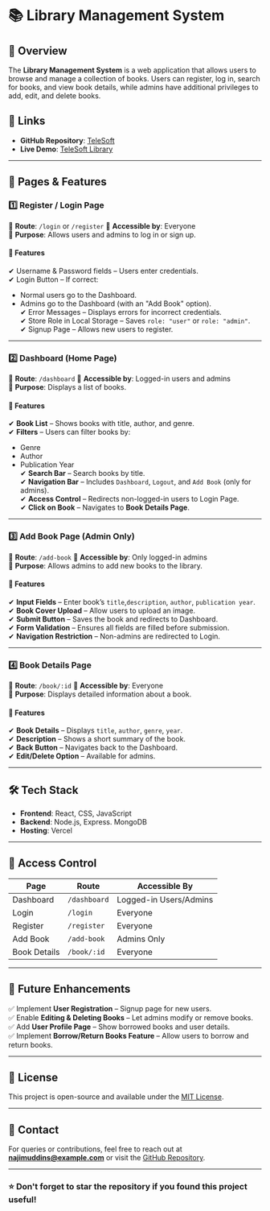 # 📚 Library Management System

## 🚀 Overview

The **Library Management System** is a web application that allows users to browse and manage a collection of books. Users can register, log in, search for books, and view book details, while admins have additional privileges to add, edit, and delete books.

## 🔗 Links

- **GitHub Repository**: [TeleSoft](https://github.com/NajimuddinS/TeleSoft)
- **Live Demo**: [TeleSoft Library](https://tele-soft.vercel.app/)

---

## 📌 Pages & Features

### 1️⃣ **Register / Login Page**

📍 **Route**: `/login` or `/register`
👥 **Accessible by**: Everyone\
📌 **Purpose**: Allows users and admins to log in or sign up.

#### 🔹 Features

✔ Username & Password fields – Users enter credentials.\
✔ Login Button – If correct:

- Normal users go to the Dashboard.
- Admins go to the Dashboard (with an "Add Book" option).\
  ✔ Error Messages – Displays errors for incorrect credentials.\
  ✔ Store Role in Local Storage – Saves `role: "user"` or `role: "admin"`.\
  ✔ Signup Page – Allows new users to register.

---

### 2️⃣ **Dashboard (Home Page)**

📍 **Route**: `/dashboard`
👥 **Accessible by**: Logged-in users and admins\
📌 **Purpose**: Displays a list of books.

#### 🔹 Features

✔ **Book List** – Shows books with title, author, and genre.\
✔ **Filters** – Users can filter books by:

- Genre
- Author
- Publication Year\
  ✔ **Search Bar** – Search books by title.\
  ✔ **Navigation Bar** – Includes `Dashboard`, `Logout`, and `Add Book` (only for admins).\
  ✔ **Access Control** – Redirects non-logged-in users to Login Page.\
  ✔ **Click on Book** – Navigates to **Book Details Page**.

---

### 3️⃣ **Add Book Page** (Admin Only)

📍 **Route**: `/add-book`
👥 **Accessible by**: Only logged-in admins\
📌 **Purpose**: Allows admins to add new books to the library.

#### 🔹 Features

✔ **Input Fields** – Enter book’s `title`,`description`, `author`, `publication year`.\
✔ **Book Cover Upload** – Allow users to upload an image.\
✔ **Submit Button** – Saves the book and redirects to Dashboard.\
✔ **Form Validation** – Ensures all fields are filled before submission.\
✔ **Navigation Restriction** – Non-admins are redirected to Login.

---

### 4️⃣ **Book Details Page**

📍 **Route**: `/book/:id`
👥 **Accessible by**: Everyone\
📌 **Purpose**: Displays detailed information about a book.

#### 🔹 Features

✔ **Book Details** – Displays `title`, `author`, `genre`, `year`.\
✔ **Description** – Shows a short summary of the book.\
✔ **Back Button** – Navigates back to the Dashboard.\
✔ **Edit/Delete Option** – Available for admins.

---

## 🛠️ Tech Stack

- **Frontend**: React, CSS, JavaScript
- **Backend**: Node.js, Express. MongoDB
- **Hosting**: Vercel

---

## 🔑 Access Control

| Page         | Route        | Accessible By          |
| ------------ | ------------ | ---------------------- |
| Dashboard    | `/dashboard` | Logged-in Users/Admins |
| Login        | `/login`     | Everyone               |
| Register     | `/register`  | Everyone               |
| Add Book     | `/add-book`  | Admins Only            |
| Book Details | `/book/:id`  | Everyone               |

---

## 🚀 Future Enhancements

✅ Implement **User Registration** – Signup page for new users.\
✅ Enable **Editing & Deleting Books** – Let admins modify or remove books.\
✅ Add **User Profile Page** – Show borrowed books and user details.\
✅ Implement **Borrow/Return Books Feature** – Allow users to borrow and return books.

---

## 📜 License

This project is open-source and available under the [MIT License](LICENSE).

---

## 📧 Contact

For queries or contributions, feel free to reach out at **[najimuddins@example.com](mailto\:najimuddins@example.com)** or visit the [GitHub Repository](https://github.com/NajimuddinS/TeleSoft).

---

### ⭐ Don't forget to star the repository if you found this project useful!

